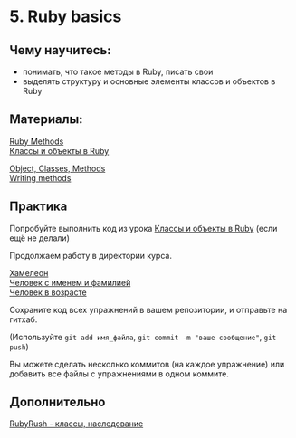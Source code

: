 # 5. Ruby basics

## Чему научитесь:
- понимать, что такое методы в Ruby, писать свои
- выделять структуру и основные элементы классов и объектов в Ruby

## Материалы:

[Ruby Methods](https://www.theodinproject.com/lessons/ruby-methods)  
[Классы и объекты в Ruby](https://rubyrush.ru/steps/classes-objects)  

[Object, Classes, Methods](http://ruby-for-beginners.rubymonstas.org/objects.html)  
[Writing methods](http://ruby-for-beginners.rubymonstas.org/writing_methods.html)  

## Практика

Попробуйте выполнить код из урока [Классы и объекты в Ruby](https://rubyrush.ru/steps/classes-objects) (если ещё не делали)  

Продолжаем работу в директории курса.

[Хамелеон](https://rubyrush.ru/steps/classes-objects-01)  
[Человек с именем и фамилией](https://rubyrush.ru/steps/classes-objects-02)  
[Человек в возрасте](https://rubyrush.ru/steps/classes-objects-03)  

Сохраните код всех упражнений в вашем репозитории, и отправьте на гитхаб.  

(Используйте `git add имя_файла`, `git commit -m "ваше сообщение"`, `git push`)

Вы можете сделать несколько коммитов (на каждое упражнение) или добавить все файлы с упражнениями в одном коммите.  

## Дополнительно

[RubyRush - классы, наследование](https://rubyrush.ru/steps/classes-inheritance)









